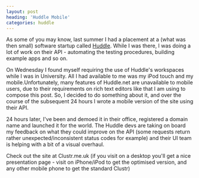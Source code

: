 ```yaml
---
layout: post
heading: 'Huddle Mobile'
categories: huddle
---
```


As some of you may know, last summer I had a placement at a (what was then small) software startup called [Huddle](http://www.huddle.net). While I was there, I was doing a lot of work on their API - automating the testing procedures, building example apps and so on.

On Wednesday I found myself requiring the use of Huddle's workspaces while I was in University. All I had available to me was my iPod touch and my mobile.Unfortunately, many features of Huddle.net are unavailable to mobile users, due to their requirements on rich text editors like that I am using to compose this post. So, I decided to do something about it, and over the course of the subsequent 24 hours I wrote a mobile version of the site using their API.

24 hours later, I've been and demoed it in their office, registered a domain name and launched it for the world. The Huddle devs are taking on board my feedback on what they could improve on the API (some requests return rather unexpected/inconsistent status codes for example) and their UI team is helping with a bit of a visual overhaul.

Check out the site at Clustr.me.uk (if you visit on a desktop you'll get a nice presentation page - visit on iPhone/iPod to get the optimised version, and any other mobile phone to get the standard Clustr)
